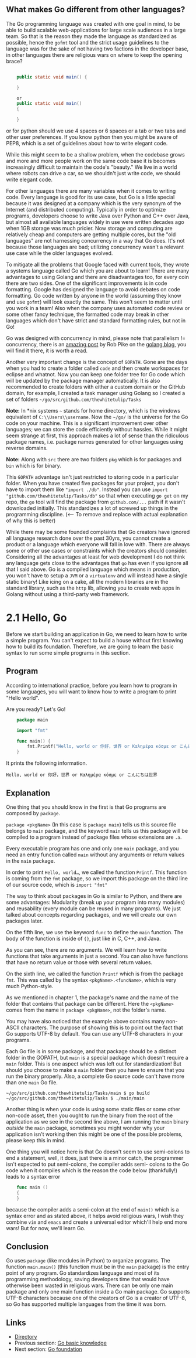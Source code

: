## What makes Go different from other languages?

The Go programming language was created with one goal in mind, to be able to build scalable web-applications for large scale audiences in a large team. So that is the reason they made the language as standardized as possible, hence the `gofmt` tool and the strict usage guidelines to the language was for the sake of not having two factions in the developer base, in other languages there are religious wars on where to keep the opening brace?
```java

    public static void main() {

    }

    or
    public static void main()
    {

    }
```    
or for python should we use 4 spaces or 6 spaces or a tab or two tabs and other user preferences. If you know python then you might be aware of PEP8, which is a set of guidelines about how to write elegant code. 

While this might seem to be a shallow problem, when the codebase grows and more and more people work on the same code base it is becomes increasingly difficult to maintain the code's "beauty." We live in a world where robots can drive a car, so we shouldn't just write code, we should write elegant code.

For other languages there are many variables when it comes to writing code. Every language is good for its use case, but Go is a little special because it was designed at a company which is the very synonym of the Internet (and distributed computing). Typically in order to optimize programs, developers choose to write Java over Python and C++ over Java, but almost all available languages widely in use were written decades ago when 1GB storage was much pricier. Now storage and computing are relatively cheap and computers are getting multiple cores, but the "old languages" are not harnessing concurrency in a way that Go does. It's not because those languages are bad; utilizing concurrency wasn't a relevant use case while the older languages evolved.

To mitigate all the problems that Google faced with current tools, they wrote a systems language called Go which you are about to learn! There are many advantages to using Golang and there are disadvantages too, for every coin there are two sides. One of the significant improvements is in code formatting. Google has designed the language to avoid debates on code formatting. Go code written by anyone in the world (assuming they know and use `gofmt`) will look exactly the same. This won't seem to matter until you work in a team! Also when the company uses automated code review or some other fancy technique, the formatted code may break in other languages which don't have strict and standard formatting rules, but not in Go!

Go was designed with concurrency in mind, please note that parallelism != concurrency, there is an [amazing post](https://blog.golang.org/concurrency-is-not-parallelism) by Rob Pike on the [golang blog](https://blog.golang.org/), you will find it there, it is worth a read.

Another very important change is the concept of `GOPATH`. Gone are the days when you had to create a folder called `code` and then create workspaces for eclipse and whatnot. Now you can keep one folder tree for Go code which will be updated by the package manager automatically. It is also recommended to create folders with either a custom domain or the GitHub domain, for example, I created a task manager using Golang so I created a set of folders
`~/go/src/github.com/thewhitetulip/Tasks` 

**Note:** In *nix systems `~` stands for home directory, which is the windows equivalent of `C:\\Users\\username`.
Now the `~/go/` is the universe for the Go code on your machine. This is a significant improvement over other languages; we can store the code efficiently without hassles. While it might seem strange at first, this approach makes a lot of sense than the ridiculous package names, i.e. package names generated for other languages using reverse domains.

**Note:** Along with `src` there are two folders `pkg` which is for packages and `bin` which is for binary.

This `GOPATH` advantage isn't just restricted to storing code in a particular folder. When you have created five packages for your project, you don't have to import them like `"import ./db"`. Instead you can use `import "github.com/thewhitetulip/Tasks/db"` so that when executing `go get` on my repo, the `go` tool will find the package from `github.com/...` path if it wasn't downloaded initially. This standardizes a lot of screwed up things in the programming discipline. (<-- To remove and replace with actual explanation of why this is better)

While there may be some founded complaints that Go creators have ignored all language research done over the past 30yrs, you cannot create a product or a language which everyone will fall in love with. There are always some or other use cases or constraints which the creators should consider. Considering all the advantages at least for web development I do not think any language gets close to the advantages that `go` has even if you ignore all that I said above. Go is a compiled language which means in production, you won't have to setup a `JVM` or a `virtualenv` and will instead have a single static binary! Like icing on a cake, all the modern libraries are in the standard library, such as the `http` lib, allowing you to create web apps in Golang without using a third-party web framework.

# 2.1 Hello, Go

Before we start building an application in Go, we need to learn how to write a simple program. You can't expect to build a house without first knowing how to build its foundation. Therefore, we are going to learn the basic syntax to run some simple programs in this section.

## Program

According to international practice, before you learn how to program in some languages, you will want to know how to write a program to print "Hello world".

Are you ready? Let's Go!
```Go
	package main

	import "fmt"

	func main() {
		fmt.Printf("Hello, world or 你好，世界 or Καλημέρα κόσμε or こんにちは世界\n")
	}
```
It prints the following information.

    Hello, world or 你好，世界 or Καλημέρα κόσμε or こんにちは世界

## Explanation

One thing that you should know in the first is that Go programs are composed by `package`.

`package <pkgName>` (In this case is `package main`) tells us this source file belongs to `main` package, and the keyword `main` tells us this package will be compiled to a program instead of package files whose extensions are `.a`.

Every executable program has one and only one `main` package, and you need an entry function called `main` without any arguments or return values in the `main` package.

In order to print `Hello, world…`, we called the function `Printf`. This function is coming from the `fmt` package, so we import this package on the third line of our source code, which is `import "fmt"`

The way to think about packages in Go is similar to Python, and there are some advantages: Modularity (break up your program into many modules) and reusability (every module can be reused in many programs). We just talked about concepts regarding packages, and we will create our own packages later.

On the fifth line, we use the keyword `func` to define the `main` function. The body of the function is inside of `{}`, just like in C, C++, and Java.

As you can see, there are no arguments. We will learn how to write functions that take arguments in just a second. You can also have functions that have no return value or those with several return values.

On the sixth line, we called the function `Printf` which is from the package `fmt`. This was called by the syntax `<pkgName>.<funcName>`, which is very much Python-style.

As we mentioned in chapter 1, the package's name and the name of the folder that contains that package can be different. Here the `<pkgName>` comes from the name in `package <pkgName>`, not the folder's name.

You may have also noticed that the example above contains many non-ASCII characters. The purpose of showing this is to point out the fact that Go supports UTF-8 by default. You can use any UTF-8 characters in your programs.

Each Go file is in some package, and that package should be a distinct folder in the GOPATH, but `main` is a special package which doesn't require a `main` folder. This is one aspect which was left out for standardization! But should you choose to make a `main` folder then you have to ensure that you run the binary properly. Also, a complete Go source code can't have more than one `main` Go file.

`~/go/src/github.com/thewhitetulip/Tasks/main $ go build`
`~/go/src/github.com/thewhitetulip/Tasks $ ./main/main`

Another thing is when your code is using some static files or some other non-code asset, then you ought to run the binary from the root of the application as we see in the second line above, I am running the `main` binary *outside* the `main` package, sometimes you might wonder why your application isn't working then this might be one of the possible problems, please keep this in mind.

One thing you will notice here is that Go doesn't seem to use semi-colons to end a statement, well, it does, just there is a minor catch, the programmer isn't expected to put semi-colons, the compiler adds semi- colons to the Go code when it compiles which is the reason the code below (thankfully!) leads to a syntax error
```Go
    func main ()
    {
    }
```    
because the compiler adds a semi-colon at the end of `main()` which is a syntax error and as stated above, it helps avoid religious wars, I wish they combine `vim` and `emacs` and create a universal editor which'll help end more wars! But for now, we'll learn Go.

## Conclusion

Go uses `package` (like modules in Python) to organize programs. The function `main.main()` (this function must be in the `main` package) is the entry point of any program. Go standardizes language and most of its programming methodology, saving developers time that would have otherwise been wasted in religious wars. There can be only one main package and only one main function inside a Go main package. Go supports UTF-8 characters because one of the creators of Go is a creator of UTF-8, so Go has supported multiple languages from the time it was born.

## Links

- [Directory](preface.md)
- Previous section: [Go basic knowledge](02.0.md)
- Next section: [Go foundation](02.2.md)

